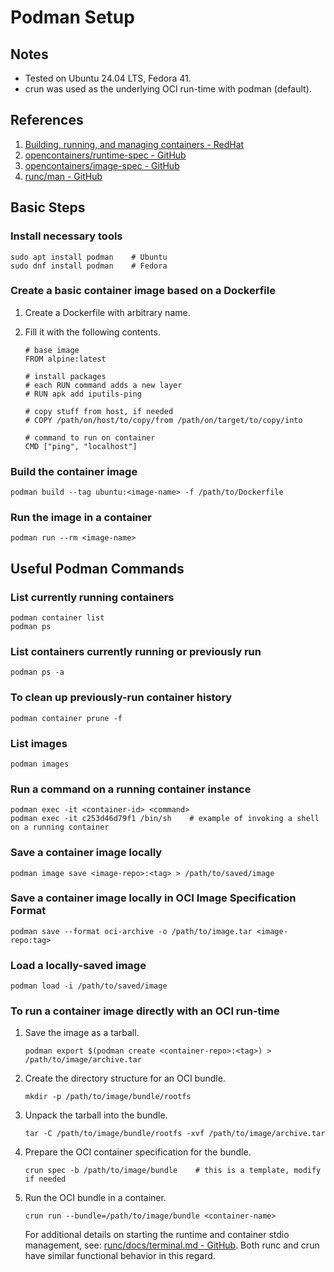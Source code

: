 # Podman Setup


## Notes

- Tested on Ubuntu 24.04 LTS, Fedora 41.
- crun was used as the underlying OCI run-time with podman (default).


## References

1. [Building, running, and managing containers - RedHat](https://access.redhat.com/documentation/en-us/red_hat_enterprise_linux/9/html/building_running_and_managing_containers/index)
2. [opencontainers/runtime-spec - GitHub](https://github.com/opencontainers/runtime-spec/tree/main)
3. [opencontainers/image-spec - GitHub](https://github.com/opencontainers/image-spec/tree/main)
4. [runc/man - GitHub](https://github.com/opencontainers/runc/tree/main/man)


## Basic Steps

### Install necessary tools

```console
sudo apt install podman    # Ubuntu
sudo dnf install podman    # Fedora
```

### Create a basic container image based on a Dockerfile

1. Create a Dockerfile with arbitrary name.
2. Fill it with the following contents.

    ```
    # base image
    FROM alpine:latest

    # install packages
    # each RUN command adds a new layer
    # RUN apk add iputils-ping

    # copy stuff from host, if needed
    # COPY /path/on/host/to/copy/from /path/on/target/to/copy/into

    # command to run on container
    CMD ["ping", "localhost"]
    ```

### Build the container image

```console
podman build --tag ubuntu:<image-name> -f /path/to/Dockerfile
```

### Run the image in a container

```console
podman run --rm <image-name>
```


## Useful Podman Commands

### List currently running containers

```console
podman container list
podman ps
```

### List containers currently running or previously run

```console
podman ps -a
```

### To clean up previously-run container history

```console
podman container prune -f
```

### List images

```console
podman images
```

### Run a command on a running container instance

```console
podman exec -it <container-id> <command>
podman exec -it c253d46d79f1 /bin/sh    # example of invoking a shell on a running container
```

### Save a container image locally

```console
podman image save <image-repo>:<tag> > /path/to/saved/image
```

### Save a container image locally in OCI Image Specification Format

```console
podman save --format oci-archive -o /path/to/image.tar <image-repo:tag>
```

### Load a locally-saved image

```console
podman load -i /path/to/saved/image
```

### To run a container image directly with an OCI run-time

1. Save the image as a tarball.

    ```console
    podman export $(podman create <container-repo>:<tag>) > /path/to/image/archive.tar
    ```

2. Create the directory structure for an OCI bundle.

    ```console
    mkdir -p /path/to/image/bundle/rootfs
    ```

3. Unpack the tarball into the bundle.

    ```console
    tar -C /path/to/image/bundle/rootfs -xvf /path/to/image/archive.tar
    ```

4. Prepare the OCI container specification for the bundle.

    ```console
    crun spec -b /path/to/image/bundle    # this is a template, modify if needed
    ```

5. Run the OCI bundle in a container.

    ```console
    crun run --bundle=/path/to/image/bundle <container-name>
    ```

    For additional details on starting the runtime and container stdio management,
    see: [runc/docs/terminal.md - GitHub](https://github.com/opencontainers/runc/blob/main/docs/terminals.md).
    Both runc and crun have similar functional behavior in this regard.
